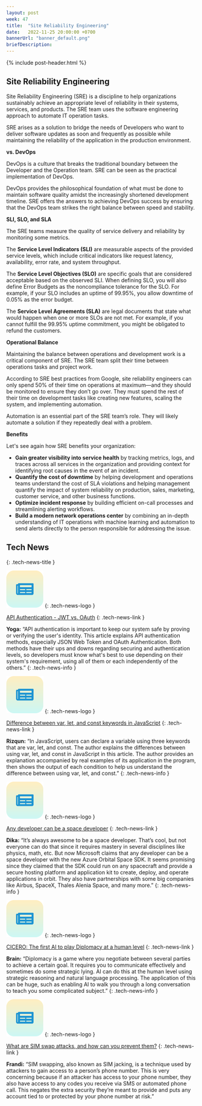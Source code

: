 ```yaml
---
layout: post
week: 47
title:  "Site Reliability Engineering"
date:   2022-11-25 20:00:00 +0700
bannerUrl: "banner_default.png"
briefDescription: 
---
```


{% include post-header.html %}

## Site Reliability Engineering

Site Reliability Engineering (SRE) is a discipline to help organizations sustainably achieve an appropriate level of reliability in their systems, services, and products. The SRE team uses the software engineering approach to automate IT operation tasks.

SRE arises as a solution to bridge the needs of Developers who want to deliver software updates as soon and frequently as possible while maintaining the reliability of the application in the production environment.

__vs. DevOps__

DevOps is a culture that breaks the traditional boundary between the Developer and the Operation team. SRE can be seen as the practical implementation of DevOps.

DevOps provides the philosophical foundation of what must be done to maintain software quality amidst the increasingly shortened development timeline. SRE offers the answers to achieving DevOps success by ensuring that the DevOps team strikes the right balance between speed and stability.

__SLI, SLO, and SLA__

The SRE teams measure the quality of service delivery and reliability by monitoring some metrics.

The **Service Level Indicators (SLI)** are measurable aspects of the provided service levels, which include critical indicators like request latency, availability, error rate, and system throughput.

The **Service Level Objectives (SLO)** are specific goals that are considered acceptable based on the observed SLI. When defining SLO, you will also define Error Budgets as the noncompliance tolerance for the SLO. For example, if your SLO includes an uptime of 99.95%, you allow downtime of 0.05% as the error budget.

The **Service Level Agreements (SLA)** are legal documents that state what would happen when one or more SLOs are not met. For example, if you cannot fulfill the 99.95% uptime commitment, you might be obligated to refund the customers.

__Operational Balance__

Maintaining the balance between operations and development work is a critical component of SRE. The SRE team split their time between operations tasks and project work.

According to SRE best practices from Google, site reliability engineers can only spend 50% of their time on operations at maximum—and they should be monitored to ensure they don’t go over. They must spend the rest of their time on development tasks like creating new features, scaling the system, and implementing automation.

Automation is an essential part of the SRE team’s role. They will likely automate a solution if they repeatedly deal with a problem.

__Benefits__

Let's see again how SRE benefits your organization:

- **Gain greater visibility into service health** by tracking metrics, logs, and traces across all services in the organization and providing context for identifying root causes in the event of an incident.
- **Quantify the cost of downtime** by helping development and operations teams understand the cost of SLA violations and helping management quantify the impact of system reliability on production, sales, marketing, customer service, and other business functions.
- **Optimize incident response** by building efficient on-call processes and streamlining alerting workflows.
- **Build a modern network operations center** by combining an in-depth understanding of IT operations with machine learning and automation to send alerts directly to the person responsible for addressing the issue.

## Tech News
{: .tech-news-title }

![memo](/assets/images/tech-news.svg)
{: .tech-news-logo }

[API Authentication - JWT vs. OAuth](https://dev.to/angha_ramdohokar_0b6505c2/api-authentication-jwt-vs-oauth-802)
{: .tech-news-link }

__Yoga:__ “API authentication is important to keep our system safe by proving or verifying the user's identity. This article explains API authentication methods, especially JSON Web Token and OAuth Authentication. Both methods have their ups and downs regarding securing and authentication levels, so developers must know what's best to use depending on their system's requirement, using all of them or each independently of the others.”
{: .tech-news-info }

![memo](/assets/images/tech-news.svg)
{: .tech-news-logo }

[Difference between var, let, and const keywords in JavaScript](https://www.geeksforgeeks.org/difference-between-var-let-and-const-keywords-in-javascript/)
{: .tech-news-link }

__Rizqun:__ “In JavaScript, users can declare a variable using three keywords that are var, let, and const. The author explains the differences between using var, let, and const in JavaScript in this article. The author provides an explanation accompanied by real examples of its application in the program, then shows the output of each condition to help us understand the difference between using var, let, and const.”
{: .tech-news-info }

![memo](/assets/images/tech-news.svg)
{: .tech-news-logo }

[Any developer can be a space developer](https://azure.microsoft.com/en-us/blog/any-developer-can-be-a-space-developer-with-the-new-azure-orbital-space-sdk/)
{: .tech-news-link }

__Dika:__ “It’s always awesome to be a space developer. That’s cool, but not everyone can do that since it requires mastery in several disciplines like physics, math, etc. But now Microsoft claims that any developer can be a space developer with the new Azure Orbital Space SDK. It seems promising since they claimed that the SDK could run on any spacecraft and provide a secure hosting platform and application kit to create, deploy, and operate applications in orbit. They also have partnerships with some big companies like Airbus, SpaceX, Thales Alenia Space, and many more.”
{: .tech-news-info }

![memo](/assets/images/tech-news.svg)
{: .tech-news-logo }

[CICERO: The first AI to play Diplomacy at a human level](https://www.youtube.com/watch?v=lNtBiZaLA0k)
{: .tech-news-link }

__Brain:__ “Diplomacy is a game where you negotiate between several parties to achieve a certain goal. It requires you to communicate effectively and sometimes do some strategic lying. AI can do this at the human level using strategic reasoning and natural language processing. The application of this can be huge, such as enabling AI to walk you through a long conversation to teach you some complicated subject.”
{: .tech-news-info }

![memo](/assets/images/tech-news.svg)
{: .tech-news-logo }

[What are SIM swap attacks, and how can you prevent them?](https://blog.1password.com/what-is-sim-swapping/)
{: .tech-news-link }

__Frandi:__ “SIM swapping, also known as SIM jacking, is a technique used by attackers to gain access to a person’s phone number. This is very concerning because if an attacker has access to your phone number, they also have access to any codes you receive via SMS or automated phone call. This negates the extra security they’re meant to provide and puts any account tied to or protected by your phone number at risk.”
